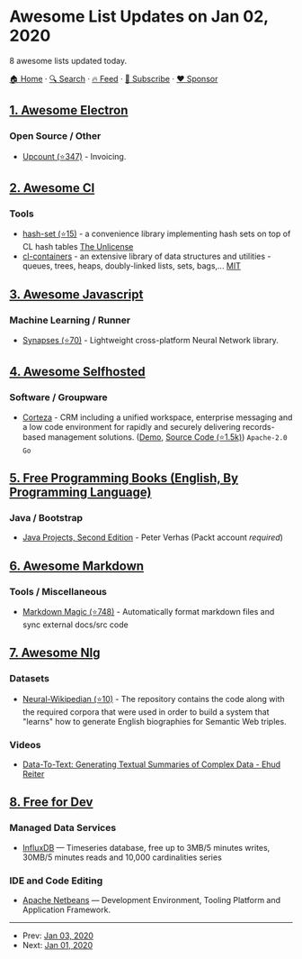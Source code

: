 # Awesome List Updates on Jan 02, 2020

8 awesome lists updated today.

[🏠 Home](/README.md) · [🔍 Search](https://www.trackawesomelist.com/search/) · [🔥 Feed](https://www.trackawesomelist.com/rss.xml) · [📮 Subscribe](https://trackawesomelist.us17.list-manage.com/subscribe?u=d2f0117aa829c83a63ec63c2f&id=36a103854c) · [❤️  Sponsor](https://github.com/sponsors/theowenyoung)



## [1. Awesome Electron](/content/sindresorhus/awesome-electron/README.md)

### Open Source / Other

*   [Upcount (⭐347)](https://github.com/madisvain/upcount) - Invoicing.

## [2. Awesome Cl](/content/CodyReichert/awesome-cl/README.md)

### Tools

*   [hash-set (⭐15)](https://github.com/samebchase/hash-set/) - a convenience library implementing hash sets on top of CL hash tables [The Unlicense](http://unlicense.org/)
*   [cl-containers](https://common-lisp.net/project/cl-containers/) - an extensive library of data structures and utilities - queues, trees, heaps, doubly-linked lists, sets, bags,... [MIT](https://opensource.org/licenses/MIT)

## [3. Awesome Javascript](/content/sorrycc/awesome-javascript/README.md)

### Machine Learning / Runner

*   [Synapses (⭐70)](https://github.com/mrdimosthenis/Synapses) - Lightweight cross-platform Neural Network library.

## [4. Awesome Selfhosted](/content/awesome-selfhosted/awesome-selfhosted/README.md)

### Software / Groupware

*   [Corteza](https://cortezaproject.org) - CRM including a unified workspace, enterprise messaging and a low code environment for rapidly and securely delivering records-based management solutions. ([Demo](https://latest.cortezaproject.org), [Source Code (⭐1.5k)](https://github.com/cortezaproject/corteza)) `Apache-2.0` `Go`

## [5. Free Programming Books (English, By Programming Language)](/content/EbookFoundation/free-programming-books/README.md)

### Java / Bootstrap

*   [Java Projects, Second Edition](https://www.packtpub.com/free-ebooks/java-projects-second-edition) - Peter Verhas (Packt account *required*)

## [6. Awesome Markdown](/content/BubuAnabelas/awesome-markdown/README.md)

### Tools / Miscellaneous

*   [Markdown Magic (⭐748)](https://github.com/DavidWells/markdown-magic) - Automatically format markdown files and sync external docs/src code

## [7. Awesome Nlg](/content/accelerated-text/awesome-nlg/README.md)

### Datasets

*   [Neural-Wikipedian (⭐10)](https://github.com/pvougiou/Neural-Wikipedian) - The repository contains the code along with the required corpora that were used in order to build a system that "learns" how to generate English biographies for Semantic Web triples.

### Videos

*   [Data-To-Text: Generating Textual Summaries of Complex Data - Ehud Reiter](https://www.youtube.com/watch?v=kFRw-wk5YOA)

## [8. Free for Dev](/content/ripienaar/free-for-dev/README.md)

### Managed Data Services

*   [InfluxDB](https://www.influxdata.com/) — Timeseries database, free up to 3MB/5 minutes writes, 30MB/5 minutes reads and 10,000 cardinalities series

### IDE and Code Editing

*   [Apache Netbeans](https://netbeans.apache.org/) — Development Environment, Tooling Platform and Application Framework.

---

- Prev: [Jan 03, 2020](/content/2020/01/03/README.md)
- Next: [Jan 01, 2020](/content/2020/01/01/README.md)